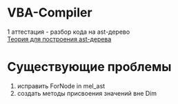 # VBA-Compiler  
1 аттестация - разбор кода на ast-дерево  
[Теория для построения ast-дерева](https://bbb.edu.vsu.ru/playback/presentation/2.3/0b271c0373ea8bb718b7f0547f064ee8831e08f1-1678424783829)  

# Существующие проблемы  
1) исправить ForNode in mel_ast
2) создать методы присвоения значений вне Dim
